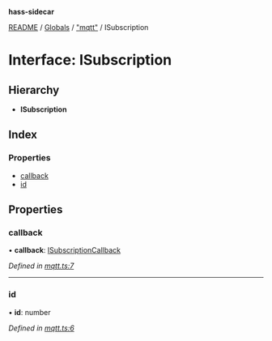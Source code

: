 **hass-sidecar**

[README](../README.md) / [Globals](../globals.md) / ["mqtt"](../modules/_mqtt_.md) / ISubscription

# Interface: ISubscription

## Hierarchy

* **ISubscription**

## Index

### Properties

* [callback](_mqtt_.isubscription.md#callback)
* [id](_mqtt_.isubscription.md#id)

## Properties

### callback

•  **callback**: [ISubscriptionCallback](../modules/_mqtt_.md#isubscriptioncallback)

*Defined in [mqtt.ts:7](https://github.com/danitetus/hass-sidecar/blob/ebe6f85/src/mqtt.ts#L7)*

___

### id

•  **id**: number

*Defined in [mqtt.ts:6](https://github.com/danitetus/hass-sidecar/blob/ebe6f85/src/mqtt.ts#L6)*
